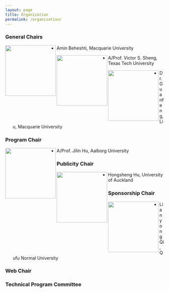 ```yaml
---
layout: page
title: Organization 
permalink: /organization/
---
```


### **General Chairs**
<img src="../figures/amin.jpg" align="left" width="160">

- Amin Beheshti, Macquarie University

<img src="../figures/sheng.jpg" align="left" width="160">

- A/Prof. Victor S. Sheng, Texas Tech University

<img src="../figures/guanfeng.jpg" align="left" width="160">

- Dr. Guanfeng, Liu, Macquarie University

### **Program Chair**

<img src="../figures/hu.jpg" align="left" width="160">

- A/Prof. Jilin Hu, Aalborg University
<!-- - Bin Yang, Aalborg University, Denmark
- Yifeng Zheng, Harbin Institute of Technology, China
- [Xuyun Zhang](https://researchers.mq.edu.au/en/persons/xuyun-zhang), Macquarie University, Australia -->

### **Publicity Chair**
<img src="../figures/hongsheng.jpg" align="left" width="160">

- Hongsheng Hu, University of Auckland
<!-- - Hongxu Chen, University of Technology Sydney, Australia
- Hongsheng Hu, University of Auckland, New Zealand -->


### **Sponsorship Chair**
<img src="../figures/lianyong.jpg" align="left" width="160">

- Lianyong Qi, Qufu Normal University
<!-- - Zhi Zhang, Data61, Australia
- Lianyong Qi, Qufu Normal University, China -->

### **Web Chair**

<!-- - Haolong Xiang, Macquarie University, Australia -->

### **Technical Program Committee**
<!-- To be updated ...
Following are tentative PC members
- Lingjuan Lyu,National University of Singapore,Singapore
- Luigi Catuogno, University of Salerno, Italy 
- Xiaochun Cheng, Middlesex University, U.K. 
- Dieter Gollmann, Hamburg University of Technology, Germany 
- Saeid Hosseini, Singapore University of Technology & Design, Singapore 
- Hadis Karimipour, University of Guelph, Canada 
- Weizhi Meng, Technical University of Denmark, Denmark 
- Vincenzo Moscato, University of Naples, Italy 
- Chao Chen, Swinburne University of Technology, Australia 
- Nathan Clarke, University of Plymouth, UK 
- Javier Parra-Arnau, Universitat Rovira i Virgili, Spain
- Wenjuan Li, Hong Kong Polytechnic University,HongKong
- Lam Kwok Yan, Nanyang Technological University, Singapore 
- Hui Liu, University of Calgary, Canada 
- Ali Ismail Awad, Lulea University of Technology, Sweden 
- Reza Malekian, Malmo University, Sweden 
- Meng Liu,Shandong University,China
- Xiaolong Xu,Nanjing University of Information Science and Technology,China
- Zhiyuan Tan,Edinburgh Napier University,UK
- Gaofeng Zhang,Hefei University of Technology,China
- Xiao Liu,Deakin University,Australia
- Tao Xu,Northwestern Polytechnical University,China
- Yirui Wu,Hohai University,China
- Liangfu Lv,Tianjin University,China
- Shunmei Meng,Nanjing University of Science and Technology,China
- Yanwei Xu,Tianjin University,China -->
